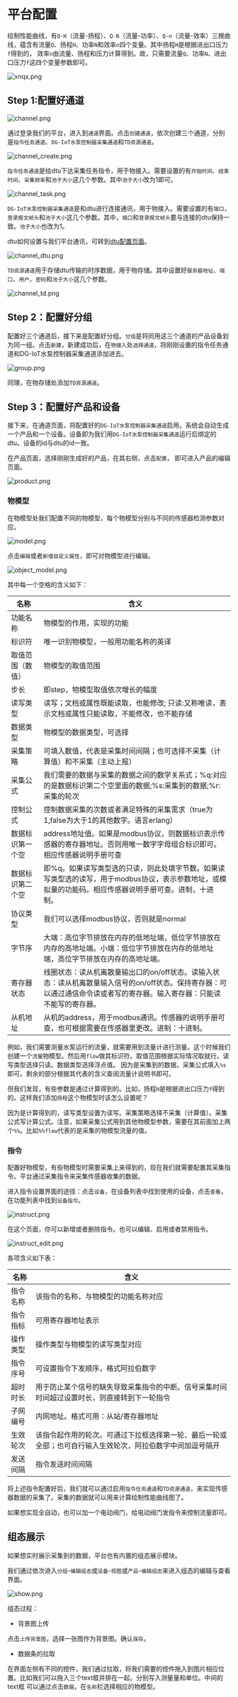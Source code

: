 # 平台配置

绘制性能曲线，有```Q-H```（流量-扬程）、```Q-N```（流量-功率）、```Q-n```（流量-效率）三根曲线，蕴含有流量```Q```、扬程```H```、功率```N```和效率```n```四个变量。其中扬程```H```是根据进出口压力```f```得到的，
效率```n```由流量、扬程和压力计算得到。故，只需要流量```Q```、功率```N```、进出口压力```f```这四个变量参数即可。

![xnqx.png](http://dgiot-1253666439.cos.ap-shanghai-fsi.myqcloud.com/shuwa_tech/zh/blog/study/pump/xnqx.png)

## Step 1:配置好通道

![channel.png](http://dgiot-1253666439.cos.ap-shanghai-fsi.myqcloud.com/shuwa_tech/zh/blog/study/pump/channel.png)

通过登录我们的平台，进入到```通道```界面。点击```创建通道```，依次创建三个通道，分别是```指令任务通道```、```DG-IoT水泵控制器采集通道```和```TD资源通道```。

![channel_create.png](http://dgiot-1253666439.cos.ap-shanghai-fsi.myqcloud.com/shuwa_tech/zh/blog/study/pump/channel_create.png)

```指令任务通道```是给dtu下达采集任务指令，用于物接入。需要设置的有```开始时间```、```结束时间```、```采集频率```和```池子大小```这几个参数。其中```池子大小```改为1即可。

![channel_task.png](http://dgiot-1253666439.cos.ap-shanghai-fsi.myqcloud.com/shuwa_tech/zh/blog/study/pump/channel_task.png)

```DG-IoT水泵控制器采集通道```是和dtu进行连接通讯，用于物接入。需要设置的有```端口```，```登录报文帧头```和```池子大小```这几个参数。其中，```端口```和```登录报文帧头```要与连接的dtu保持一致。```池子大小```也改为1。

dtu如何设置与我们平台通讯，可转到[dtu配置页面](dtu.md)。

![channel_dtu.png](http://dgiot-1253666439.cos.ap-shanghai-fsi.myqcloud.com/shuwa_tech/zh/blog/study/pump/channel_dtu.png)

```TD资源通道```用于存储dtu传输的时序数据，用于物存储。其中设置好```服务器地址```、```端口```、```用户```、```密码```和```池子大小```这几个参数。

![channel_td.png](http://dgiot-1253666439.cos.ap-shanghai-fsi.myqcloud.com/shuwa_tech/zh/blog/study/pump/channel_td.png)

## Step 2：配置好分组

配置好三个通道后，接下来是配置好分组。```分组```是将同用这三个通道的产品设备划为同一组。点击```新建```，新建成功后，在```物接入```处```选择通道```，将刚刚设置的指令任务通道和DG-IoT水泵控制器采集通道添加进去。

![group.png](http://dgiot-1253666439.cos.ap-shanghai-fsi.myqcloud.com/shuwa_tech/zh/blog/study/pump/group.png)

同理，在物存储处添加```TD资源通道```。

## Step 3：配置好产品和设备

接下来，在通道页面，将配置好的```DG-IoT水泵控制器采集通道```启用。系统会自动生成一个产品和一个设备。设备即为我们用```DG-IoT水泵控制器采集通道```运行后绑定的dtu。设备的id与dtu的id一致。

在产品页面，选择刚刚生成好的产品，在其右侧，点击```配置```， 即可进入产品的编辑页面。

![product.png](http://dgiot-1253666439.cos.ap-shanghai-fsi.myqcloud.com/shuwa_tech/zh/blog/study/pump/product.png)

### 物模型

在物模型处我们配置不同的物模型，每个物模型分别与不同的传感器检测参数对应。

![model.png](http://dgiot-1253666439.cos.ap-shanghai-fsi.myqcloud.com/shuwa_tech/zh/blog/study/pump/model.png)

点击```编辑```或者```新增自定义属性```，即可对物模型进行编辑。

![object_model.png](http://dgiot-1253666439.cos.ap-shanghai-fsi.myqcloud.com/shuwa_tech/zh/blog/study/pump/object_model.png)

其中每一个空格的含义如下：

| 名称| 含义 |  
| ------------ | ------------ |
|功能名称|物模型的作用，实现的功能|
|标识符|唯一识别物模型，一般用功能名称的英译|
|取值范围（数值）|物模型的取值范围|
|步长|即step，物模型取值依次增长的幅度|
|读写类型|读写；文档或属性既能读取，也能修改;  只读:又称唯读，表示文档或属性只能读取，不能修改，也不能存储|
|数据类型|物模型的数据类型，可选择|
|采集策略|可填入数值，代表是采集时间间隔；也可选择不采集（计算值）和不采集（主动上报）|
|采集公式|我们需要的数据与采集的数据之间的数学关系式；%q:对应的是数据标识第二个空里面的数据;%s:采集到的数据;%r:采集的轮次|
|控制公式|控制数据采集的次数或者满足特殊的采集需求（true为1,false为大于1的其他数字。语言erlang）|
|数据标识第一个空|address地址值。如果是modbus协议，则数据标识表示传感器的寄存器地址。否则用唯一数字字母组合标识即可。相应传感器说明手册可查|
|数据标识第二个空|即%q。如果读写类型选的只读，则此处填字节数。如果读写类型选的读写，用于modbus协议，表示参数地址，或模拟量的功能码。相应传感器说明手册可查。进制，十进制。|
|协议类型|我们可以选择modbus协议，否则就是normal|
|字节序|大端：高位字节排放在内存的低地址端，低位字节排放在内存的高地址端。小端：低位字节排放在内存的低地址端，高位字节排放在内存的高地址端。|
|寄存器状态|线圈状态：读从机离散量输出口的on/off状态。读输入状态：读从机离散量输入信号的on/off状态。保持寄存器：可以通过通信命令读或者写的寄存器。输入寄存器：只能读不能写的寄存器。|
|从机地址|从机的address，用于modbus通讯。传感器的说明手册可查，也可根据需要在传感器里更改。进制：十进制。|

例如，我们需要测量水泵运行的流量，就需要用到流量计进行测量。这个时候我们创建一个```流量```物模型。然后用```flow```做其标识符。取值范围根据实际情况取就行。读写类型选择只读。数据类型选择浮点值。
因为是采集到的数据，采集公式填入```%s```即可。剩余的部分根据其代表的含义查阅流量计说明书即可。

但我们发现，有些参数是通过计算得到的。比如，扬程```H```是根据进出口压力```f```得到的。这样我们添加```扬程```这个物模型时该怎么设置呢？

因为是计算得到的，读写类型设置为读写。采集策略选择不采集（计算值）。采集公式写计算公式。注意，如果采集公式用到其他物模型参数，需要在其前面加上两个```%%```。比如```%%flow```代表的是采集的物模型流量的值。

### 指令

配置好物模型，有些物模型时需要采集上来得到的，现在我们就需要配置其采集指令。平台通过采集指令来采集传感器收集的数据。

进入指令设置界面的途径：点击```设备```，在设备列表中找到使用的设备，点击```查看```，在功能列表中找到```设备指令```。

![instruct.png](http://dgiot-1253666439.cos.ap-shanghai-fsi.myqcloud.com/shuwa_tech/zh/blog/study/pump/instruct.png)

在这个页面，你可以新增或者删除指令。也可以编辑、启用或者禁用指令。

![instruct_edit.png](http://dgiot-1253666439.cos.ap-shanghai-fsi.myqcloud.com/shuwa_tech/zh/blog/study/pump/instruct_edit.png)

各项含义如下表：

| 名称| 含义 |  
| ------------ | ------------ |
|指令名称|该指令的名称，与物模型的功能名称对应|
|指令指标|可用寄存器地址表示|
|操作类型|操作类型与物模型的读写类型对应|
|指令序号|可设置指令下发顺序，格式阿拉伯数字|
|超时时长|用于防止某个信号的缺失导致采集指令的中断。信号采集时间时间超过设置时长，则直接转到下一轮指令|
|子网编号|内网地址。格式可用：从站/寄存器地址|
|生效轮次|该指令起作用的轮次。可通过下拉框选择第一轮、最后一轮或全部；也可自行输入生效轮次，阿拉伯数字中间加逗号隔开|
|发送间隔|指令发送时间间隔|

将上述指令配置好后，我们就可以通过启用```指令任务通道```和```TD资源通道```，来实现传感器数据的采集了。采集的数据就可以用来计算绘制性能曲线图了。

如果想实现全自动，也可以加一个电动阀门，给电动阀门发指令来控制流量即可。

## 组态展示

如果想实时展示采集到的数据，平台也有内置的组态展示模块。

我们通过依次进入```分组```-```编辑组态```或```设备```-```视图```或```产品```-```编辑组态```来进入组态的编辑与查看界面。

![show.png](http://dgiot-1253666439.cos.ap-shanghai-fsi.myqcloud.com/shuwa_tech/zh/blog/study/pump/show.png)

组态过程：

+ 背景图上传

点击```上传背景图```，选择一张图作为背景图。确认```保存```。

+ 数据条的拉取

在界面左侧有不同的控件，我们通过拉取，将我们需要的控件拖入到图片相应位置。比如我们可以拖入三个text框并排在一起。分别写入测量量和单位。中间的text框
可以通过点击```数据```，在```名称```栏选择相应的物模型。